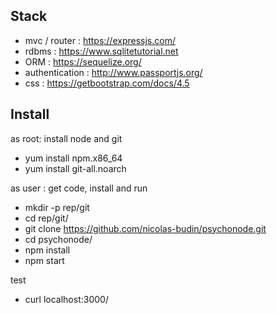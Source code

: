 

## Stack

* mvc / router : https://expressjs.com/
* rdbms : https://www.sqlitetutorial.net
* ORM : https://sequelize.org/
* authentication : http://www.passportjs.org/
* css : https://getbootstrap.com/docs/4.5


## Install

as root: install node and git

* yum install npm.x86_64
* yum install git-all.noarch
 

as user : get code, install and run

* mkdir -p rep/git
* cd rep/git/
* git clone https://github.com/nicolas-budin/psychonode.git
* cd psychonode/
* npm install
* npm start

test
 
* curl localhost:3000/

